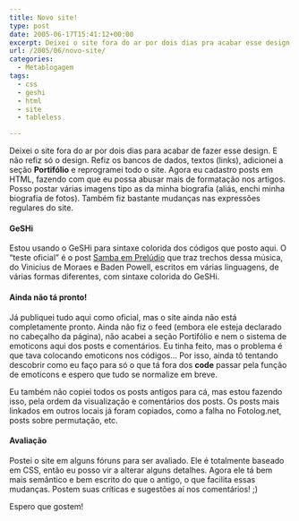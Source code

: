 ```yaml
---
title: Novo site!
type: post
date: 2005-06-17T15:41:12+00:00
excerpt: Deixei o site fora do ar por dois dias pra acabar esse design... E olha que nem foi só design! Refix os bancos de dados, textos (links), adicionei a seção Portifólio e reprogramei todo o site!
url: /2005/06/novo-site/
categories:
  - Metablogagem
tags:
  - css
  - geshi
  - html
  - site
  - tableless

---
```

Deixei o site fora do ar por dois dias para acabar de fazer esse design. E não refiz só o design. Refiz os bancos de dados, textos (links), adicionei a seção **Portifólio** e reprogramei todo o site. Agora eu cadastro posts em HTML, fazendo com que eu possa abusar mais de formatação nos artigos. Posso postar várias imagens tipo as da minha biografia (aliás, enchi minha biografia de fotos). Também fiz bastante mudanças nas expressões regulares do site.

#### GeSHi

Estou usando o GeSHi para sintaxe colorida dos códigos que posto aqui. O “teste oficial” é o post [Samba em Prelúdio][1] que traz trechos dessa música, do Vinicius de Moraes e Baden Powell, escritos em várias linguagens, de várias formas diferentes, com sintaxe colorida do GeSHi.

#### Ainda não tá pronto!

Já publiquei tudo aqui como oficial, mas o site ainda não está completamente pronto. Ainda não fiz o feed (embora ele esteja declarado no cabeçalho da página), não acabei a seção Portifólio e nem o sistema de emoticons aqui dos posts e comentários. Eu tinha feito, mas o problema é que tava colocando emoticons nos códigos… Por isso, ainda tô tentando descobrir como eu faço para só o que tá fora dos **code** passar pela função de emoticons e espero que tudo se normalize em breve.

Eu também não copiei todos os posts antigos para cá, mas estou fazendo isso, pela ordem da visualização e comentários dos posts. Os posts mais linkados em outros locais já foram copiados, como a falha no Fotolog.net, posts sobre permutação, etc.

#### Avaliação

Postei o site em alguns fóruns para ser avaliado. Ele é totalmente baseado em CSS, então eu posso vir a alterar alguns detalhes. Agora ele tá bem mais semântico e bem escrito do que o antigo, o que facilita essas mudanças. Postem suas críticas e sugestões aí nos comentários! ;)

Espero que gostem!

 [1]: /2005/06/samba-em-preludio/

